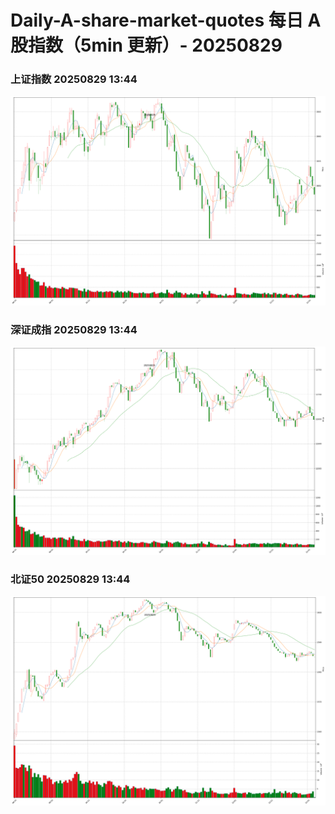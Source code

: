 
# Daily-A-share-market-quotes 每日 A 股指数（5min 更新）- 20250829

### 上证指数 20250829 13:44
![](./fig/2025/8/20250829-sh000001.png)

### 深证成指 20250829 13:44
![](./fig/2025/8/20250829-sz399001.png)

### 北证50 20250829 13:44
![](./fig/2025/8/20250829-bj899050.png)
